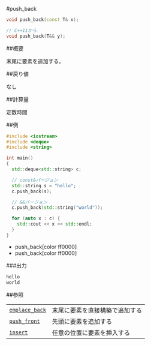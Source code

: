 #push_back
```cpp
void push_back(const T& x);

// C++11から
void push_back(T&& y);
```

##概要

末尾に要素を追加する。


##戻り値

なし


##計算量

定数時間


##例

```cpp
#include <iostream>
#include <deque>
#include <string>

int main()
{
  std::deque<std::string> c;

  // const&バージョン
  std::string s = "hello";
  c.push_back(s);

  // &&バージョン
  c.push_back(std::string("world"));

  for (auto x : c) {
    std::cout << x << std::endl;
  }
}
```
* push_back[color ff0000]
* push_back[color ff0000]

###出力

```cpp
hello
world
```

##参照


| | |
|-------------------------------------------------------------------------------------------------------------|-----------------------------------------------|
| [`emplace_back`](/reference/deque/emplace_back.md) | 末尾に要素を直接構築で追加する |
| [`push_front`](/reference/deque/push_front.md) | 先頭に要素を追加する |
| [`insert`](/reference/deque/insert.md) | 任意の位置に要素を挿入する |


